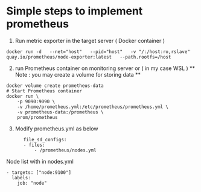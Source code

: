 # Simple steps to implement prometheus

1. Run metric exporter in the target server ( Docker container )
```
docker run -d   --net="host"   --pid="host"   -v "/:/host:ro,rslave"   quay.io/prometheus/node-exporter:latest   --path.rootfs=/host
```
2. run Prometheus  container on monitoring server or ( in my case WSL )
** Note : you may create a volume for storing data **
   
```
docker volume create prometheus-data
# Start Prometheus container
docker run \
    -p 9090:9090 \
    -v /home/prometheus.yml:/etc/prometheus/prometheus.yml \
    -v prometheus-data:/prometheus \
    prom/prometheus
```
3. Modify prometheus.yml as below
   ```
      file_sd_configs:
      - files:
          - /prometheus/nodes.yml
   ```

Node list with  in nodes.yml

```
- targets: ["node:9100"]
  labels:
    job: "node"
   ```

